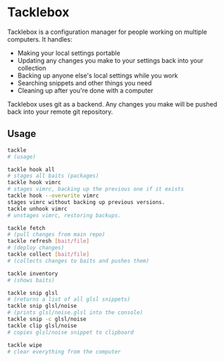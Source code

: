 # Tacklebox
Tacklebox is a configuration manager for people working on multiple computers. It handles:
* Making your local settings portable
* Updating any changes you make to your settings back into your collection
* Backing up anyone else's local settings while you work
* Searching snippets and other things you need
* Cleaning up after you're done with a computer

Tacklebox uses git as a backend. Any changes you make will be pushed back into your remote git repository.
## Usage

``` bash
tackle
# (usage)

tackle hook all
# stages all baits (packages)
tackle hook vimrc
# stages vimrc, backing up the previous one if it exists
tackle hook --overwrite vimrc
stages vimrc without backing up previous versions.
tackle unhook vimrc
# unstages vimrc, restoring backups.

tackle fetch
# (pull changes from main repo)
tackle refresh [bait/file]
# (deploy changes)
tackle collect [bait/file]
# (collects changes to baits and pushes them)

tackle inventory
# (shows baits)

tackle snip glsl
# (returns a list of all glsl snippets)
tackle snip glsl/noise
# (prints glsl/noise.glsl into the console)
tackle snip -c glsl/noise
tackle clip glsl/noise
# copies glsl/noise snippet to clipboard

tackle wipe 
# clear everything from the computer

```
